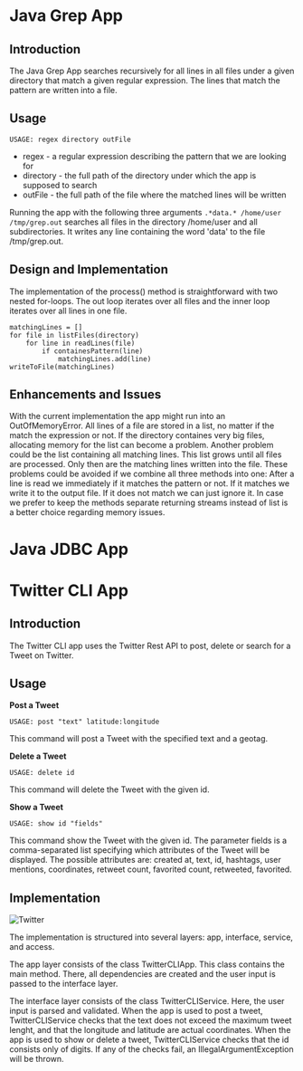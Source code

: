 # Java Grep App
## Introduction
The Java Grep App searches recursively for all lines in all files under a given directory that match a given regular expression.
The lines that match the pattern are written into a file. 

## Usage
```
USAGE: regex directory outFile
```
* regex - a regular expression describing the pattern that we are looking for
* directory  - the full path of the directory under which the app is supposed to search
* outFile - the full path of the file where the matched lines will be written
 
Running the app with the following three arguments
`.*data.* /home/user /tmp/grep.out`
searches all files in the directory /home/user and all subdirectories.
It writes any line containing the word 'data' to the file /tmp/grep.out.
 
## Design and Implementation
The implementation of the process() method is straightforward with two nested for-loops.
The out loop iterates over all files and the inner loop iterates over all lines in one file.
```
matchingLines = []
for file in listFiles(directory)
    for line in readLines(file)
        if containesPattern(line)
            matchingLines.add(line)
writeToFile(matchingLines)
```

## Enhancements and Issues
With the current implementation the app might run into an OutOfMemoryError.
All lines of a file are stored in a list, no matter if the match the expression or not.
If the directory containes very big files, allocating memory for the list can become a problem.
Another problem could be the list containing all matching lines.
This list grows until all files are processed.
Only then are the matching lines written into the file. 
These problems could be avoided if we combine all three methods into one: 
After a line is read we immediately if it matches the pattern or not.
If it matches we write it to the output file. If it does not match we can just ignore it.
In case we prefer to keep the methods separate returning streams instead of list is a better choice regarding memory issues. 


# Java JDBC App


# Twitter CLI App
## Introduction
The Twitter CLI app uses the Twitter Rest API to post, delete or search for a Tweet on Twitter.

## Usage 
**Post a Tweet**
```
USAGE: post "text" latitude:longitude
```
This command will post a Tweet with the specified text and a geotag. 

**Delete a Tweet**
```
USAGE: delete id
```
This command will delete the Tweet with the given id.

**Show a Tweet**
```
USAGE: show id "fields"
```
This command show the Tweet with the given id.
The parameter fields is a comma-separated list specifying which attributes of the Tweet will be displayed.
The possible attributes are: created at, text, id, hashtags, user mentions, coordinates, retweet count, favorited count, retweeted, favorited.

## Implementation

![Twitter](https://github.com/MiriamEA/java_apps/blob/master/TwitterCLIApp.jpg)

The implementation is structured into several layers: app, interface, service, and access.

The app layer consists of the class TwitterCLIApp.
This class contains the main method.
There, all dependencies are created and the user input is passed to the interface layer.

The interface layer consists of the class TwitterCLIService.
Here, the user input is parsed and validated. 
When the app is used to post a tweet, TwitterCLIService checks that the text does not exceed the maximum tweet lenght, and that the longitude and latitude are actual coordinates.
When the app is used to show or delete a tweet, TwitterCLIService checks  that the id consists only of digits.
If any of the checks fail, an IllegalArgumentException will be thrown.
